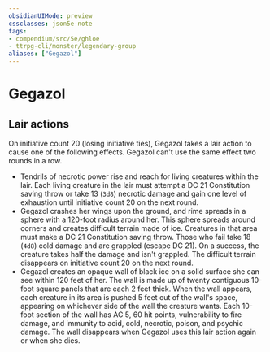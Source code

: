 ```yaml
---
obsidianUIMode: preview
cssclasses: json5e-note
tags:
- compendium/src/5e/ghloe
- ttrpg-cli/monster/legendary-group
aliases: ["Gegazol"]
---
```

# Gegazol

## Lair actions


On initiative count 20 (losing initiative ties), Gegazol takes a lair action to cause one of the following effects. Gegazol can't use the same effect two rounds in a row.

- Tendrils of necrotic power rise and reach for living creatures within the lair. Each living creature in the lair must attempt a DC 21 Constitution saving throw or take 13 (`3d8`) necrotic damage and gain one level of exhaustion until initiative count 20 on the next round.  
- Gegazol crashes her wings upon the ground, and rime spreads in a sphere with a 120-foot radius around her. This sphere spreads around corners and creates difficult terrain made of ice. Creatures in that area must make a DC 21 Constitution saving throw. Those who fail take 18 (`4d8`) cold damage and are grappled (escape DC 21). On a success, the creature takes half the damage and isn't grappled. The difficult terrain disappears on initiative count 20 on the next round.  
- Gegazol creates an opaque wall of black ice on a solid surface she can see within 120 feet of her. The wall is made up of twenty contiguous 10-foot square panels that are each 2 feet thick. When the wall appears, each creature in its area is pushed 5 feet out of the wall's space, appearing on whichever side of the wall the creature wants. Each 10-foot section of the wall has AC 5, 60 hit points, vulnerability to fire damage, and immunity to acid, cold, necrotic, poison, and psychic damage. The wall disappears when Gegazol uses this lair action again or when she dies.